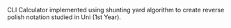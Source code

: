 CLI Calculator implemented using shunting yard algorithm to create reverse polish notation studied in Uni (1st Year).
